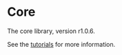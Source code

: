 # Core

The core library, version r1.0.6.

See the [tutorials](tutorials/index.md) for more information.
